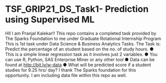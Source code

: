 # TSF_GRIP21_DS_Task1- Prediction using Supervised ML
HII I am Pranjal Kalekar!!
This repo contains a completed task provided by The Sparks Foundation to me under Graduate Rotational Internship Program
This is 1st task under Data Science & Business Analytics Tasks.
The Task is:
Predict the percentage of an student based on the no. of study hours.
● This is a simple linear regression task as it involves just 2 variables.
● You can use R, Python, SAS Enterprise Miner or any other tool
● Data can be found at http://bit.ly/w-data
● What will be predicted score if a student studies for 9.25 hrs/ day?
I thank The Sparks foundation for this opportunity.
I am including data file within this repo as well.
